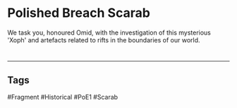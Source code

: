 # Polished Breach Scarab
We task you, honoured Omid, with the investigation of this mysterious 'Xoph' and artefacts related to rifts in the boundaries of our world.

#
---
## Tags
#Fragment
#Historical 
#PoE1 
#Scarab 